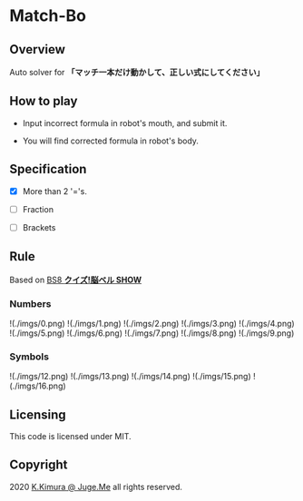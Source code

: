 # Match-Bo


## Overview

Auto solver for **「マッチ一本だけ動かして、正しい式にしてください」**


## How to play

- Input incorrect formula in robot's mouth, and submit it.

- You will find corrected formula in robot's body.


## Specification

- [x] More than 2 '='s.

- [ ] Fraction

- [ ] Brackets


## Rule

Based on [BS8 **クイズ!脳ベル SHOW**](https://www.bsfuji.tv/noubellshow/)

### Numbers

!(./imgs/0.png)
!(./imgs/1.png)
!(./imgs/2.png)
!(./imgs/3.png)
!(./imgs/4.png)
!(./imgs/5.png)
!(./imgs/6.png)
!(./imgs/7.png)
!(./imgs/8.png)
!(./imgs/9.png)

### Symbols

!(./imgs/12.png)
!(./imgs/13.png)
!(./imgs/14.png)
!(./imgs/15.png)
!(./imgs/16.png)


## Licensing

This code is licensed under MIT.


## Copyright

2020  [K.Kimura @ Juge.Me](https://github.com/dotnsf) all rights reserved.
